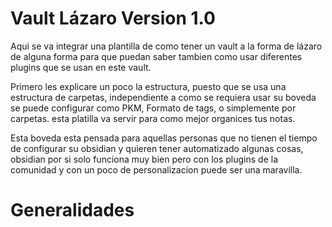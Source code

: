 # Vault Lázaro Version 1.0

Aqui se va integrar una plantilla de como tener un vault a la forma de lázaro de alguna forma para que puedan saber tambien como usar diferentes plugins que se usan en este vault.

Primero les explicare un poco la estructura, puesto que se usa una estructura de carpetas, independiente a como se requiera usar su boveda se puede configurar como PKM, Formato de tags, o simplemente por carpetas. esta platilla va servir para como mejor organices tus notas.

Esta boveda esta pensada para aquellas personas que no tienen el tiempo de configurar su obsidian y quieren tener automatizado algunas cosas, obsidian por si solo funciona muy bien pero con los plugins de la comunidad y con un poco de personalizacion puede ser una maravilla.

# Generalidades
